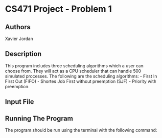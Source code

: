 # CS471 Project - Problem 1

## Authors
Xavier Jordan

## Description
This program includes three scheduling algorithms which a user can choose from. They will act as a CPU scheduler that can handle 500 simulated processes. The following are the scheduling algorithms:
    - First In First Out (FIFO)
    - Shortes Job First without preemption (SJF)
    - Priority with preemption

## Input File


## Running The Program
The program should be run using the terminal with the following command:
